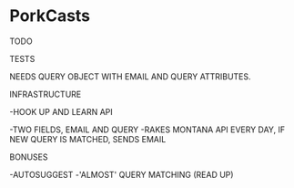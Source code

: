 # PorkCasts


TODO

TESTS


NEEDS QUERY OBJECT WITH EMAIL AND QUERY ATTRIBUTES.

INFRASTRUCTURE

-HOOK UP AND LEARN API

-TWO FIELDS, EMAIL AND QUERY
-RAKES MONTANA API EVERY DAY, IF NEW QUERY IS MATCHED, SENDS EMAIL

BONUSES

-AUTOSUGGEST
-'ALMOST' QUERY MATCHING (READ UP)